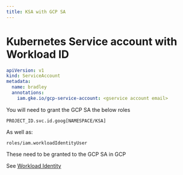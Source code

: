 ```yaml
---
title: KSA with GCP SA
---
```


# Kubernetes Service account with Workload ID

```yaml
apiVersion: v1
kind: ServiceAccount
metadata:
  name: bradley
  annotations:
    iam.gke.io/gcp-service-account: <gservice account email>
```

You will need to grant the GCP SA the below roles

```shell
PROJECT_ID.svc.id.goog[NAMESPACE/KSA]
```

As well as:

```shell
roles/iam.workloadIdentityUser
```

These need to be granted to the GCP SA in GCP

See [Workload Identity](configure-gke-workload-identity.md)